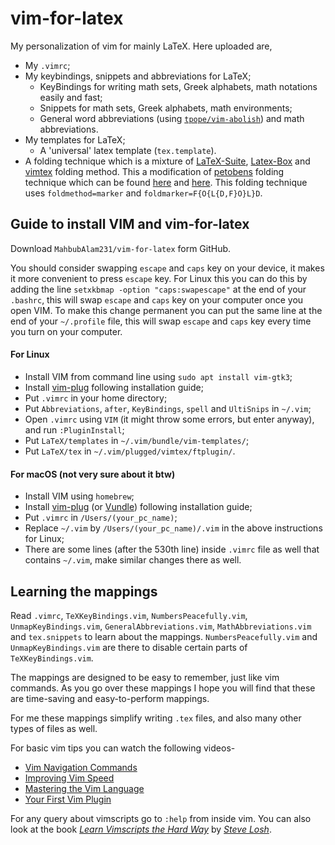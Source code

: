 # vim-for-latex

My personalization of vim for mainly LaTeX.
Here uploaded are,
- My `.vimrc`;
- My keybindings, snippets and abbreviations for LaTeX;
  - KeyBindings for writing math sets, Greek alphabets, math notations easily and fast;
  - Snippets for math sets, Greek alphabets, math environments;
  - General word abbreviations (using
  [`tpope/vim-abolish`](https://github.com/tpope/vim-abolish)) and math abbreviations.
- My templates for LaTeX;
  - A 'universal' latex template (`tex.template`).
- A folding technique which is a mixture of [LaTeX-Suite](https://github.com/vim-latex/vim-latex),
[Latex-Box](https://github.com/LaTeX-Box-Team/LaTeX-Box) and
[vimtex](https://github.com/lervag/vimtex) folding method.
This a modification of [petobens](https://tex.stackexchange.com/users/9953/petobens)
folding technique which can be found
[here](https://github.com/petobens/dotfiles/blob/master/vim/ftplugin/tex/folding.vim)
and [here](https://tex.stackexchange.com/questions/130586/vim-nice-folding-function).
This folding technique uses `foldmethod=marker` and `foldmarker=F{O{L{D,F}O}L}D`.

## Guide to install VIM and vim-for-latex

Download `MahbubAlam231/vim-for-latex` form GitHub.

You should consider swapping `escape` and `caps` key on your device, it makes
it more convenient to press `escape` key.
For Linux this you can do this by adding the line `setxkbmap -option
"caps:swapescape"` at the end of your `.bashrc`, this will swap `escape` and
`caps` key on your computer once you open VIM.
To make this change permanent you can put the same line at the end of your
`~/.profile` file, this will swap `escape` and `caps` key every time you turn
on your computer.

#### For Linux

- Install VIM from command line using `sudo apt install vim-gtk3`;
- Install [vim-plug](https://github.com/junegunn/vim-plug) following installation guide;
- Put `.vimrc` in your home directory;
- Put `Abbreviations`, `after`, `KeyBindings`, `spell` and `UltiSnips` in `~/.vim`;
- Open `.vimrc` using `VIM` (it might throw some errors, but enter anyway), and run `:PluginInstall`;
- Put `LaTeX/templates` in `~/.vim/bundle/vim-templates/`;
- Put `LaTeX/tex` in `~/.vim/plugged/vimtex/ftplugin/`.

#### For macOS (not very sure about it btw)

- Install VIM using `homebrew`;
- Install [vim-plug](https://github.com/junegunn/vim-plug) (or [Vundle](https://github.com/VundleVim/Vundle.vim)) following installation guide;
- Put `.vimrc` in `/Users/(your_pc_name)`;
- Replace `~/.vim` by `/Users/(your_pc_name)/.vim` in the above instructions for Linux;
- There are some lines (after the 530th line) inside `.vimrc` file as well that contains `~/.vim`,
make similar changes there as well.

## Learning the mappings

Read `.vimrc`, `TeXKeyBindings.vim`, `NumbersPeacefully.vim`, `UnmapKeyBindings.vim`,
`GeneralAbbreviations.vim`, `MathAbbreviations.vim` and `tex.snippets` to learn about the mappings.
`NumbersPeacefully.vim` and `UnmapKeyBindings.vim` are there to disable certain parts of `TeXKeyBindings.vim`.

The mappings are designed to be easy to remember, just like vim commands.
As you go over these mappings I hope you will find that these are time-saving and easy-to-perform mappings.

For me these mappings simplify writing `.tex` files, and also many other types of files as well.

For basic vim tips you can watch the following videos-
- [Vim Navigation Commands](https://www.youtube.com/watch?v=Qem8cpbJeYc)
- [Improving Vim Speed](https://www.youtube.com/watch?v=OnUiHLYZgaA)
- [Mastering the Vim Language](https://www.youtube.com/watch?v=wlR5gYd6um0)
- [Your First Vim Plugin](https://www.youtube.com/watch?v=lwD8G1P52Sk)

For any query about vimscripts go to `:help` from inside vim.
You can also look at the book [_Learn Vimscripts the Hard Way_](http://learnvimscriptthehardway.stevelosh.com/)
by [_Steve Losh_](http://stevelosh.com/).

